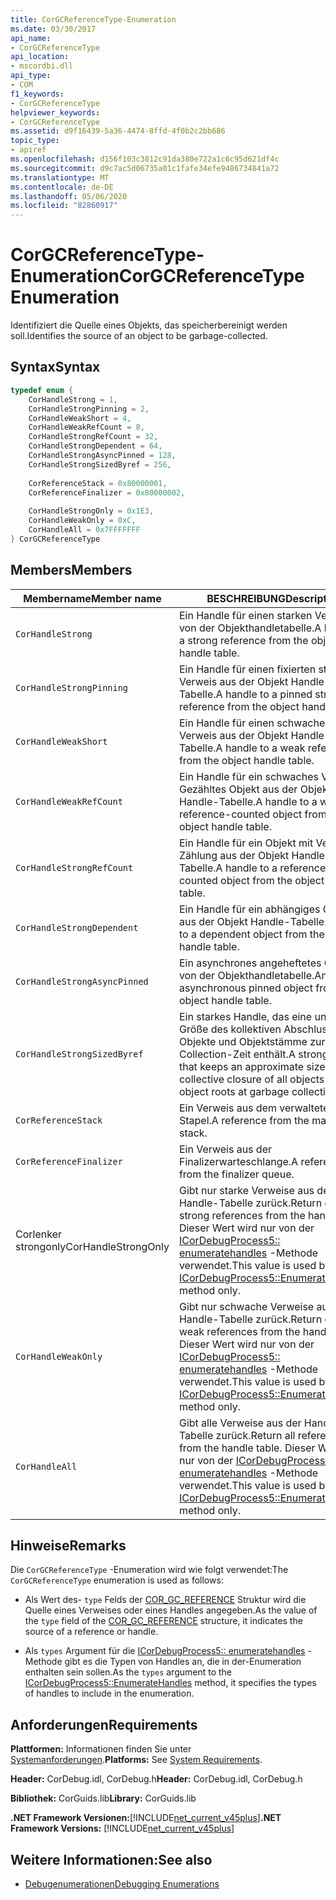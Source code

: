 ```yaml
---
title: CorGCReferenceType-Enumeration
ms.date: 03/30/2017
api_name:
- CorGCReferenceType
api_location:
- mscordbi.dll
api_type:
- COM
f1_keywords:
- CorGCReferenceType
helpviewer_keywords:
- CorGCReferenceType
ms.assetid: d9f16439-5a36-4474-8ffd-4f0b2c2bb686
topic_type:
- apiref
ms.openlocfilehash: d156f103c3812c91da380e722a1c6c95d621df4c
ms.sourcegitcommit: d9c7ac5d06735a01c1fafe34efe9486734841a72
ms.translationtype: MT
ms.contentlocale: de-DE
ms.lasthandoff: 05/06/2020
ms.locfileid: "82860917"
---
```

# <a name="corgcreferencetype-enumeration"></a><span data-ttu-id="7cf51-102">CorGCReferenceType-Enumeration</span><span class="sxs-lookup"><span data-stu-id="7cf51-102">CorGCReferenceType Enumeration</span></span>
<span data-ttu-id="7cf51-103">Identifiziert die Quelle eines Objekts, das speicherbereinigt werden soll.</span><span class="sxs-lookup"><span data-stu-id="7cf51-103">Identifies the source of an object to be garbage-collected.</span></span>  
  
## <a name="syntax"></a><span data-ttu-id="7cf51-104">Syntax</span><span class="sxs-lookup"><span data-stu-id="7cf51-104">Syntax</span></span>  
  
```cpp  
typedef enum {  
    CorHandleStrong = 1,  
    CorHandleStrongPinning = 2,  
    CorHandleWeakShort = 4,  
    CorHandleWeakRefCount = 8,  
    CorHandleStrongRefCount = 32,  
    CorHandleStrongDependent = 64,  
    CorHandleStrongAsyncPinned = 128,  
    CorHandleStrongSizedByref = 256,  
  
    CorReferenceStack = 0x80000001,  
    CorReferenceFinalizer = 0x80000002,  
  
    CorHandleStrongOnly = 0x1E3,  
    CorHandleWeakOnly = 0xC,  
    CorHandleAll = 0x7FFFFFFF  
} CorGCReferenceType  
```  
  
## <a name="members"></a><span data-ttu-id="7cf51-105">Members</span><span class="sxs-lookup"><span data-stu-id="7cf51-105">Members</span></span>  
  
|<span data-ttu-id="7cf51-106">Membername</span><span class="sxs-lookup"><span data-stu-id="7cf51-106">Member name</span></span>|<span data-ttu-id="7cf51-107">BESCHREIBUNG</span><span class="sxs-lookup"><span data-stu-id="7cf51-107">Description</span></span>|  
|-----------------|-----------------|  
|`CorHandleStrong`|<span data-ttu-id="7cf51-108">Ein Handle für einen starken Verweis von der Objekthandletabelle.</span><span class="sxs-lookup"><span data-stu-id="7cf51-108">A handle to a strong reference from the object handle table.</span></span>|  
|`CorHandleStrongPinning`|<span data-ttu-id="7cf51-109">Ein Handle für einen fixierten starken Verweis aus der Objekt Handle-Tabelle.</span><span class="sxs-lookup"><span data-stu-id="7cf51-109">A handle to a pinned strong reference from the object handle table.</span></span>|  
|`CorHandleWeakShort`|<span data-ttu-id="7cf51-110">Ein Handle für einen schwachen Verweis aus der Objekt Handle-Tabelle.</span><span class="sxs-lookup"><span data-stu-id="7cf51-110">A handle to a weak reference from the object handle table.</span></span>|  
|`CorHandleWeakRefCount`|<span data-ttu-id="7cf51-111">Ein Handle für ein schwaches Verweis Gezähltes Objekt aus der Objekt Handle-Tabelle.</span><span class="sxs-lookup"><span data-stu-id="7cf51-111">A handle to a weak reference-counted object from the object handle table.</span></span>|  
|`CorHandleStrongRefCount`|<span data-ttu-id="7cf51-112">Ein Handle für ein Objekt mit Verweis Zählung aus der Objekt Handle-Tabelle.</span><span class="sxs-lookup"><span data-stu-id="7cf51-112">A handle to a reference-counted object from the object handle table.</span></span>|  
|`CorHandleStrongDependent`|<span data-ttu-id="7cf51-113">Ein Handle für ein abhängiges Objekt aus der Objekt Handle-Tabelle.</span><span class="sxs-lookup"><span data-stu-id="7cf51-113">A handle to a dependent object from the object handle table.</span></span>|  
|`CorHandleStrongAsyncPinned`|<span data-ttu-id="7cf51-114">Ein asynchrones angeheftetes Objekt von der Objekthandletabelle.</span><span class="sxs-lookup"><span data-stu-id="7cf51-114">An asynchronous pinned object from the object handle table.</span></span>|  
|`CorHandleStrongSizedByref`|<span data-ttu-id="7cf51-115">Ein starkes Handle, das eine ungefähre Größe des kollektiven Abschlusses aller Objekte und Objektstämme zur Garbage Collection-Zeit enthält.</span><span class="sxs-lookup"><span data-stu-id="7cf51-115">A strong handle that keeps an approximate size of the collective closure of all objects and object roots at garbage collection time.</span></span>|  
|`CorReferenceStack`|<span data-ttu-id="7cf51-116">Ein Verweis aus dem verwalteten Stapel.</span><span class="sxs-lookup"><span data-stu-id="7cf51-116">A reference from the managed stack.</span></span>|  
|`CorReferenceFinalizer`|<span data-ttu-id="7cf51-117">Ein Verweis aus der Finalizerwarteschlange.</span><span class="sxs-lookup"><span data-stu-id="7cf51-117">A reference from the finalizer queue.</span></span>|  
|<span data-ttu-id="7cf51-118">Corlenker strongonly</span><span class="sxs-lookup"><span data-stu-id="7cf51-118">CorHandleStrongOnly</span></span>|<span data-ttu-id="7cf51-119">Gibt nur starke Verweise aus der Handle-Tabelle zurück.</span><span class="sxs-lookup"><span data-stu-id="7cf51-119">Return only strong references from the handle table.</span></span> <span data-ttu-id="7cf51-120">Dieser Wert wird nur von der [ICorDebugProcess5:: enumeratehandles](icordebugprocess5-enumeratehandles-method.md) -Methode verwendet.</span><span class="sxs-lookup"><span data-stu-id="7cf51-120">This value is used by the [ICorDebugProcess5::EnumerateHandles](icordebugprocess5-enumeratehandles-method.md) method only.</span></span>|  
|`CorHandleWeakOnly`|<span data-ttu-id="7cf51-121">Gibt nur schwache Verweise aus der Handle-Tabelle zurück.</span><span class="sxs-lookup"><span data-stu-id="7cf51-121">Return only weak references from the handle table.</span></span> <span data-ttu-id="7cf51-122">Dieser Wert wird nur von der [ICorDebugProcess5:: enumeratehandles](icordebugprocess5-enumeratehandles-method.md) -Methode verwendet.</span><span class="sxs-lookup"><span data-stu-id="7cf51-122">This value is used by the [ICorDebugProcess5::EnumerateHandles](icordebugprocess5-enumeratehandles-method.md) method only.</span></span>|  
|`CorHandleAll`|<span data-ttu-id="7cf51-123">Gibt alle Verweise aus der Handle-Tabelle zurück.</span><span class="sxs-lookup"><span data-stu-id="7cf51-123">Return all references from the handle table.</span></span> <span data-ttu-id="7cf51-124">Dieser Wert wird nur von der [ICorDebugProcess5:: enumeratehandles](icordebugprocess5-enumeratehandles-method.md) -Methode verwendet.</span><span class="sxs-lookup"><span data-stu-id="7cf51-124">This value is used by the [ICorDebugProcess5::EnumerateHandles](icordebugprocess5-enumeratehandles-method.md) method only.</span></span>|  
  
## <a name="remarks"></a><span data-ttu-id="7cf51-125">Hinweise</span><span class="sxs-lookup"><span data-stu-id="7cf51-125">Remarks</span></span>  
 <span data-ttu-id="7cf51-126">Die `CorGCReferenceType` -Enumeration wird wie folgt verwendet:</span><span class="sxs-lookup"><span data-stu-id="7cf51-126">The `CorGCReferenceType` enumeration is used as follows:</span></span>  
  
- <span data-ttu-id="7cf51-127">Als Wert des- `type` Felds der [COR_GC_REFERENCE](cor-gc-reference-structure.md) Struktur wird die Quelle eines Verweises oder eines Handles angegeben.</span><span class="sxs-lookup"><span data-stu-id="7cf51-127">As the value of the `type` field of the [COR_GC_REFERENCE](cor-gc-reference-structure.md) structure, it indicates the source of a reference or handle.</span></span>  
  
- <span data-ttu-id="7cf51-128">Als `types` Argument für die [ICorDebugProcess5:: enumeratehandles](icordebugprocess5-enumeratehandles-method.md) -Methode gibt es die Typen von Handles an, die in der-Enumeration enthalten sein sollen.</span><span class="sxs-lookup"><span data-stu-id="7cf51-128">As the `types` argument to the [ICorDebugProcess5::EnumerateHandles](icordebugprocess5-enumeratehandles-method.md) method, it specifies the types of handles to include in the enumeration.</span></span>  
  
## <a name="requirements"></a><span data-ttu-id="7cf51-129">Anforderungen</span><span class="sxs-lookup"><span data-stu-id="7cf51-129">Requirements</span></span>  
 <span data-ttu-id="7cf51-130">**Plattformen:** Informationen finden Sie unter [Systemanforderungen](../../get-started/system-requirements.md).</span><span class="sxs-lookup"><span data-stu-id="7cf51-130">**Platforms:** See [System Requirements](../../get-started/system-requirements.md).</span></span>  
  
 <span data-ttu-id="7cf51-131">**Header:** CorDebug.idl, CorDebug.h</span><span class="sxs-lookup"><span data-stu-id="7cf51-131">**Header:** CorDebug.idl, CorDebug.h</span></span>  
  
 <span data-ttu-id="7cf51-132">**Bibliothek:** CorGuids.lib</span><span class="sxs-lookup"><span data-stu-id="7cf51-132">**Library:** CorGuids.lib</span></span>  
  
 <span data-ttu-id="7cf51-133">**.NET Framework Versionen:**[!INCLUDE[net_current_v45plus](../../../../includes/net-current-v45plus-md.md)]</span><span class="sxs-lookup"><span data-stu-id="7cf51-133">**.NET Framework Versions:** [!INCLUDE[net_current_v45plus](../../../../includes/net-current-v45plus-md.md)]</span></span>  
  
## <a name="see-also"></a><span data-ttu-id="7cf51-134">Weitere Informationen:</span><span class="sxs-lookup"><span data-stu-id="7cf51-134">See also</span></span>

- [<span data-ttu-id="7cf51-135">Debugenumerationen</span><span class="sxs-lookup"><span data-stu-id="7cf51-135">Debugging Enumerations</span></span>](debugging-enumerations.md)
